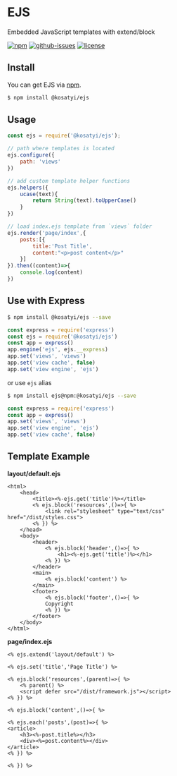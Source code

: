 # EJS 

Embedded JavaScript templates with extend/block

[![npm](https://img.shields.io/npm/v/@kosatyi/ejs.svg)](https://www.npmjs.com/package/@kosatyi/ejs)
[![github-issues](https://img.shields.io/github/issues/kosatyi/ejs.svg)](https://github.com/kosatyi/ejs/issues)
[![license](https://img.shields.io/npm/l/@kosatyi/ejs.svg)](https://github.com/kosatyi/ejs/blob/master/LICENCE)

## Install

You can get EJS via [npm](http://npmjs.com).

```bash
$ npm install @kosatyi/ejs
```

## Usage

```js
const ejs = require('@kosatyi/ejs');

// path where templates is located 
ejs.configure({
    path: 'views'
})

// add custom template helper functions
ejs.helpers({
    ucase(text){
        return String(text).toUpperCase()
    }
})

// load index.ejs template from `views` folder
ejs.render('page/index',{
    posts:[{
        title:'Post Title',
        content:"<p>post content</p>"
    }]
}).then((content)=>{
    console.log(content)
})
```


## Use with Express

```bash
$ npm install @kosatyi/ejs --save
```

```js
const express = require('express')
const ejs = require('@kosatyi/ejs')
const app = express()
app.engine('ejs', ejs.__express)
app.set('views', 'views')
app.set('view cache', false)
app.set('view engine', 'ejs')
```

or use `ejs` alias

```bash
$ npm install ejs@npm:@kosatyi/ejs --save
```

```js
const express = require('express')
const app = express()
app.set('views', 'views')
app.set('view engine', 'ejs')
app.set('view cache', false)
```

## Template Example

**layout/default.ejs**

```ejs
<html>
    <head>
        <title><%-ejs.get('title')%></title>
        <% ejs.block('resources',()=>{ %>
            <link rel="stylesheet" type="text/css" href="/dist/styles.css">
        <% }) %>
    </head>
    <body>
        <header>
            <% ejs.block('header',()=>{ %>
                <h1><%-ejs.get('title')%></h1>
            <% }) %>            
        </header>
        <main>
            <% ejs.block('content') %>
        </main>
        <footer>
            <% ejs.block('footer',()=>{ %>
            Copyright
            <% }) %>
        </footer>
    </body>
</html>
```

**page/index.ejs**

```ejs
<% ejs.extend('layout/default') %>

<% ejs.set('title','Page Title') %>

<% ejs.block('resources',(parent)=>{ %>
    <% parent() %>
    <script defer src="/dist/framework.js"></script>
<% }) %>

<% ejs.block('content',()=>{ %>

<% ejs.each('posts',(post)=>{ %>
<article>
    <h3><%-post.title%></h3>
    <div><%=post.content%></div>
</article>
<% }) %>

<% }) %>
```
